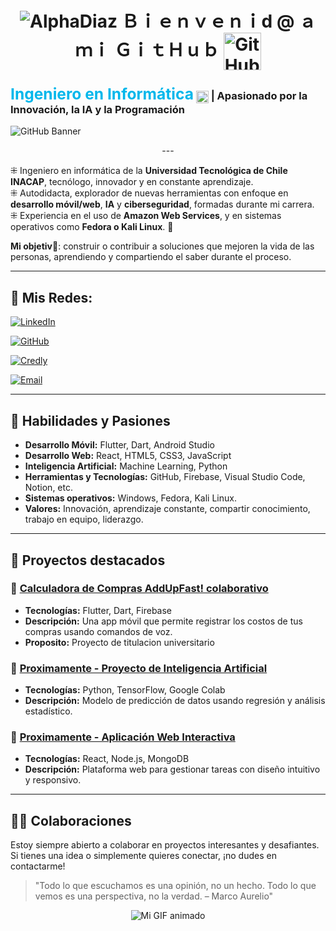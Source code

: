 <div align="center">
  <h1>
    <img src="https://img.icons8.com/ios/50/000000/rocket.png" alt="AlphaDiaz"> Ｂｉｅｎｖｅｎｉd @ ａ ｍｉ ＧｉｔＨｕｂ 
    <img src="https://cdn3d.iconscout.com/3d/free/thumb/free-github-3d-icon-download-in-png-blend-fbx-gltf-file-formats--logo-social-media-pack-logos-icons-6491025.png" alt="GitHub Icono" style="width:60px; vertical-align:middle;">
  </h1>
</div>




<h3>
  <span style="color:#00b7eb; font-weight:bold; font-size:1.5em;">Ingeniero en Informática</span>
  <img src="https://cdn-icons-png.flaticon.com/512/11820/11820285.png" alt="Verificado" style="width:20px; vertical-align:middle;">
  | Apasionado por la Innovación, la IA y la Programación
</h3>


![GitHub Banner](https://media.licdn.com/dms/image/v2/D4D16AQHFPVVJ8-lHNg/profile-displaybackgroundimage-shrink_350_1400/profile-displaybackgroundimage-shrink_350_1400/0/1732218163279?e=1749686400&v=beta&t=wsyVUqi3WdMnmi6ZZWbNIyhd5pyAaTXyvKspX_0sguQ)
<div align="center">
---
</div>

⁜ Ingeniero en informática de la **Universidad Tecnológica de Chile INACAP**, tecnólogo, innovador y en constante aprendizaje.  
⁜ Autodidacta, explorador de nuevas herramientas con enfoque en **desarrollo móvil/web**, **IA** y **ciberseguridad**, formadas durante mi carrera.  
⁜ Experiencia en el uso de **Amazon Web Services**, y en sistemas operativos como **Fedora o Kali Linux**. 🚀

**Mi objetiv🎯**: construir o contribuir a soluciones que mejoren la vida de las personas, aprendiendo y compartiendo el saber durante el proceso.

---

## 👤 Mis Redes:

[![LinkedIn](https://img.shields.io/badge/LinkedIn-Felipe_Diaz_Campos-0077B5?style=for-the-badge&logo=linkedin&logoColor=white&labelColor=101010)](https://www.linkedin.com/in/engineer-felipe-d%C3%ADaz-campos/)

[![GitHub](https://img.shields.io/badge/GitHub-FelipeDiazCampos-6a0dad?style=for-the-badge&logo=github&logoColor=white&labelColor=1e002d)](https://github.com/FelipeDiazCampos)

[![Credly](https://img.shields.io/badge/Credly-Certificaciones_e_insignias-FF6F00?style=for-the-badge&logo=awesomelists&logoColor=white&labelColor=101010)](https://www.credly.com/users/felipe-diaz.b6fb06db)

[![Email](https://img.shields.io/badge/Email-engineer.felipediazcampos@gmail.com-D14836?style=for-the-badge&logo=gmail&logoColor=white&labelColor=101010)](https://mail.google.com/mail/?view=cm&fs=1&to=engineer.felipediazcampos@gmail.com)


---

## 🌟 Habilidades y Pasiones

- **Desarrollo Móvil:** Flutter, Dart, Android Studio  
- **Desarrollo Web:** React, HTML5, CSS3, JavaScript  
- **Inteligencia Artificial:** Machine Learning, Python  
- **Herramientas y Tecnologías:** GitHub, Firebase, Visual Studio Code, Notion, etc.
- **Sistemas operativos:** Windows, Fedora, Kali Linux.
- **Valores:** Innovación, aprendizaje constante, compartir conocimiento, trabajo en equipo, liderazgo. 

---

## 🚀 Proyectos destacados

### 🔹 [Calculadora de Compras AddUpFast! colaborativo](https://github.com/eleBlue7/proyecto-titulo)
- **Tecnologías:** Flutter, Dart, Firebase  
- **Descripción:** Una app móvil que permite registrar los costos de tus compras usando comandos de voz.
- **Proposito:** Proyecto de titulacion universitario

### 🔹 [Proximamente - Proyecto de Inteligencia Artificial](https://github.com/FelipeDiazCampos/AI-Project)
- **Tecnologías:** Python, TensorFlow, Google Colab  
- **Descripción:** Modelo de predicción de datos usando regresión y análisis estadístico.  

### 🔹 [Proximamente - Aplicación Web Interactiva](https://github.com/FelipeDiazCampos/WebApp-Interactive)
- **Tecnologías:** React, Node.js, MongoDB  
- **Descripción:** Plataforma web para gestionar tareas con diseño intuitivo y responsivo.

---
## 🧑‍💻 Colaboraciones

Estoy siempre abierto a colaborar en proyectos interesantes y desafiantes. Si tienes una idea o simplemente quieres conectar, 
¡no dudes en contactarme!

> "Todo lo que escuchamos es una opinión, no un hecho. Todo lo que vemos es una perspectiva, no la verdad.
– Marco Aurelio"


<p align="center">
  <img src="https://media2.giphy.com/media/wwg1suUiTbCY8H8vIA/200w.gif?cid=6c09b95232no32hxa1xznp6tkfdvdgzz8wiawwrmtovtxhsz&ep=v1_gifs_search&rid=200w.gif&ct=g" alt="Mi GIF animado">
</p>
